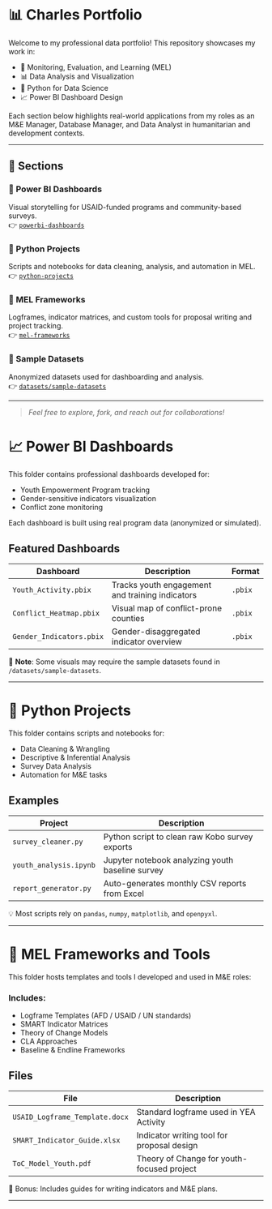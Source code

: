 
# 📊 Charles Portfolio

Welcome to my professional data portfolio! This repository showcases my work in:

- 🎯 Monitoring, Evaluation, and Learning (MEL)
- 📊 Data Analysis and Visualization
- 🧪 Python for Data Science
- 📈 Power BI Dashboard Design

Each section below highlights real-world applications from my roles as an M&E Manager, Database Manager, and Data Analyst in humanitarian and development contexts.

---

## 📁 Sections

### 🔹 Power BI Dashboards
Visual storytelling for USAID-funded programs and community-based surveys.  
👉 [`powerbi-dashboards`](./powerbi-dashboards)

### 🔹 Python Projects
Scripts and notebooks for data cleaning, analysis, and automation in MEL.  
👉 [`python-projects`](https://colab.research.google.com/drive/1_UkB3e8xH3QMOWYW7uSc5TGFRuZq40Jj)

### 🔹 MEL Frameworks
Logframes, indicator matrices, and custom tools for proposal writing and project tracking.  
👉 [`mel-frameworks`](./mel-frameworks)

### 🔹 Sample Datasets
Anonymized datasets used for dashboarding and analysis.  
👉 [`datasets/sample-datasets`](./datasets/sample-datasets)

---

> _Feel free to explore, fork, and reach out for collaborations!_

# 📈 Power BI Dashboards

This folder contains professional dashboards developed for:
- Youth Empowerment Program tracking
- Gender-sensitive indicators visualization
- Conflict zone monitoring

Each dashboard is built using real program data (anonymized or simulated).

## Featured Dashboards

| Dashboard | Description | Format |
|----------|-------------|--------|
| `Youth_Activity.pbix` | Tracks youth engagement and training indicators | `.pbix` |
| `Conflict_Heatmap.pbix` | Visual map of conflict-prone counties | `.pbix` |
| `Gender_Indicators.pbix` | Gender-disaggregated indicator overview | `.pbix` |

📌 **Note**: Some visuals may require the sample datasets found in `/datasets/sample-datasets`.

---
# 🐍 Python Projects

This folder contains scripts and notebooks for:

- Data Cleaning & Wrangling
- Descriptive & Inferential Analysis
- Survey Data Analysis
- Automation for M&E tasks

## Examples

| Project | Description |
|---------|-------------|
| `survey_cleaner.py` | Python script to clean raw Kobo survey exports |
| `youth_analysis.ipynb` | Jupyter notebook analyzing youth baseline survey |
| `report_generator.py` | Auto-generates monthly CSV reports from Excel |

💡 Most scripts rely on `pandas`, `numpy`, `matplotlib`, and `openpyxl`.

---
# 📘 MEL Frameworks and Tools

This folder hosts templates and tools I developed and used in M&E roles:

### Includes:

- Logframe Templates (AFD / USAID / UN standards)
- SMART Indicator Matrices
- Theory of Change Models
- CLA Approaches
- Baseline & Endline Frameworks

## Files

| File | Description |
|------|-------------|
| `USAID_Logframe_Template.docx` | Standard logframe used in YEA Activity |
| `SMART_Indicator_Guide.xlsx` | Indicator writing tool for proposal design |
| `ToC_Model_Youth.pdf` | Theory of Change for youth-focused project |

📁 Bonus: Includes guides for writing indicators and M&E plans.

---
